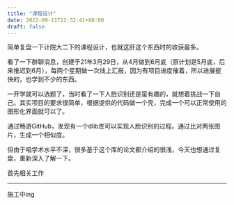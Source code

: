 ```yaml
---
title: "课程设计"
date: 2022-09-11T22:32:41+08:00
draft: false
---
```


简单复盘一下计院大二下的课程设计，也就这肝这个东西时的收获最多。

看了一下群聊消息，创建于21年3月29日，从4月做到6月底（原计划是5月底，后来推迟到6月），每两个星期做一次线上汇报，因为有项目进度催着，所以进展挺快的，也学到不少的东西。

一开学就可以选题了，当时看了一下人脸识别还是蛮有趣的，就想着挑战一下自己。其实项目的要求很简单，根据提供的代码做一个壳，完成一个可以正常使用的图形化界面就可以了。

通过畅游GitHub，发现有一个dlib库可以实现人脸识别的过程。通过比对两张图片，生成一个相似度。

但由于咱学术水平不深，很多基于这个库的论文都介绍的很浅，今天也想通过复盘，重新深入了解一下。

首先相关工作

--------------

施工中ing

